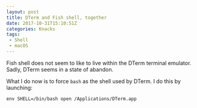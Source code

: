 ```yaml
---
layout: post
title: DTerm and Fish shell, together
date: 2017-10-31T15:10:51Z
categories: Knacks
tags:
 - Shell
 - macOS
---
```


Fish shell does not seem to like to live within the DTerm terminal emulator. Sadly, DTerm seems in a state of abandon.

What I do now is to force `bash` as the shell used by DTerm. I do this by launching:

```fish
env SHELL=/bin/bash open /Applications/DTerm.app
```
